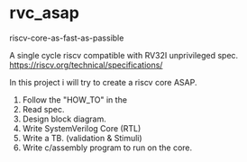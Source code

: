 # rvc_asap
riscv-core-as-fast-as-passible

A single cycle riscv compatible with RV32I unprivileged spec.  
https://riscv.org/technical/specifications/


In this project i will try to create a riscv core ASAP.
1. Follow the "HOW_TO" in the 
2. Read spec.
3. Design block diagram.
4. Write SystemVerilog Core (RTL)
5. Write a TB. (validation & Stimuli)
6. Write c/assembly  program to run on the core.


